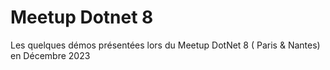 # Meetup Dotnet 8
Les quelques démos présentées lors du Meetup DotNet 8 ( Paris & Nantes) en Décembre 2023

